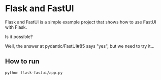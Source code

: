 # Flask and FastUI

Flask and FastUI is a simple example project that shows how to use FastUI with Flask.

Is it possible?

Well, the answer at pydantic/FastUI#85 says "yes", but we need to try it...

## How to run

```shell
python flask-fastui/app.py
```
